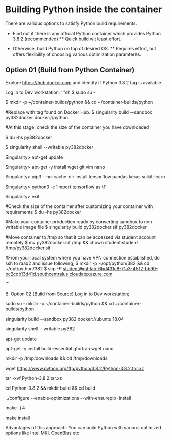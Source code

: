 # Building Python inside the container

There are various options to satisfy Python build requirements.

* Find out if there is any official Python container which provides Python 3.8.2 (recommended)
** Quick build wit least effort.

* Otherwise, build Python on top of desired OS.
** Requires effort, but offers flexibility of choosing various optimization paramteres.

## Option 01 (Build from Python Container)

Explore https://hub.docker.com and identify if Python 3.8.2 tag is available.

Log in to Dev workstation;
'''sh
$ sudo su - 

$ mkdir -p ~/container-builds/python && cd ~/container-builds/python

#Replace <tag> with tag found on Docker Hub.
$ singularity build --sandbox py382docker docker://python:<tag>

#At this stage, check the size of the container you have downloaded

$ du -hs py382docker

$ singularity shell --writable py382docker

Singularity> apt-get update

Singularity> apt-get -y install wget git vim nano

Singularity> pip3 --no-cache-dir install tensorflow pandas keras scikit-learn

Singularity> python3 -c 'import tensorflow as tf'

Singularity> exit

#Check the size of the container after customizing your container with requirements
$ du -hs py382docker

#Make your container production ready by converting sandbox to non-writable image file
$ singularity build py382docker.sif py382docker

#Move container to /tmp so that it can be accessed via student account remotely
$ mv py382docker.sif /tmp && chown student:student /tmp/py382docker.sif

#From your local system where you have VPN connection established, do ssh to raad2 and issue following;
$ mkdir -p ~/opt/python/382 && cd ~/opt/python/382
$ scp -P <port> student@ml-lab-6bd431c8-71a3-4512-bb90-bc2cdb13d41d.southcentralus.cloudapp.azure.com

'''



B. Option 02 (Build from Source)
Log in to Dev workstation;

sudo su - 
mkdir -p ~/container-builds/python && cd ~/container-builds/python

singularity build --sandbox py382 docker://ubuntu:18.04

singularity shell --writable py382

apt-get update

apt-get -y install build-essential gfortran wget nano

mkdir -p /tmp/downloads && cd /tmp/downloads

wget https://www.python.org/ftp/python/3.8.2/Python-3.8.2.tar.xz

tar -xvf Python-3.8.2.tar.xz

cd Python-3.8.2 && mkdir build && cd build

../configure --enable-optimizations --with-ensurepip=install

make -j 4

make install

Advantages of this approach: 
You can build Python with various optimized options like Intel MKl, OpenBlas etc
